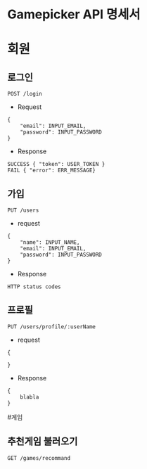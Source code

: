 Gamepicker API 명세서
=====================

# 회원
## 로그인
<pre><code>POST /login</code></pre>
* Request
<pre><code>{
    "email": INPUT_EMAIL,
    "password": INPUT_PASSWORD
}</code></pre>
* Response
<pre><code>SUCCESS { "token": USER_TOKEN }
FAIL { "error": ERR_MESSAGE}</code></pre>

## 가입
<pre><code>PUT /users</code></pre>
* request
<pre><code>{
    "name": INPUT_NAME,
    "email": INPUT_EMAIL,
    "password": INPUT_PASSWORD
}</code></pre>
* Response
<pre><code>HTTP status codes</code></pre>

## 프로필
<pre><code>PUT /users/profile/:userName</code></pre>
* request
<pre><code>{
    
}</code></pre>
* Response
<pre><code>{
    blabla
}</code></pre>

#게임
## 추천게임 불러오기
<pre><code>GET /games/recommand</code><pre>